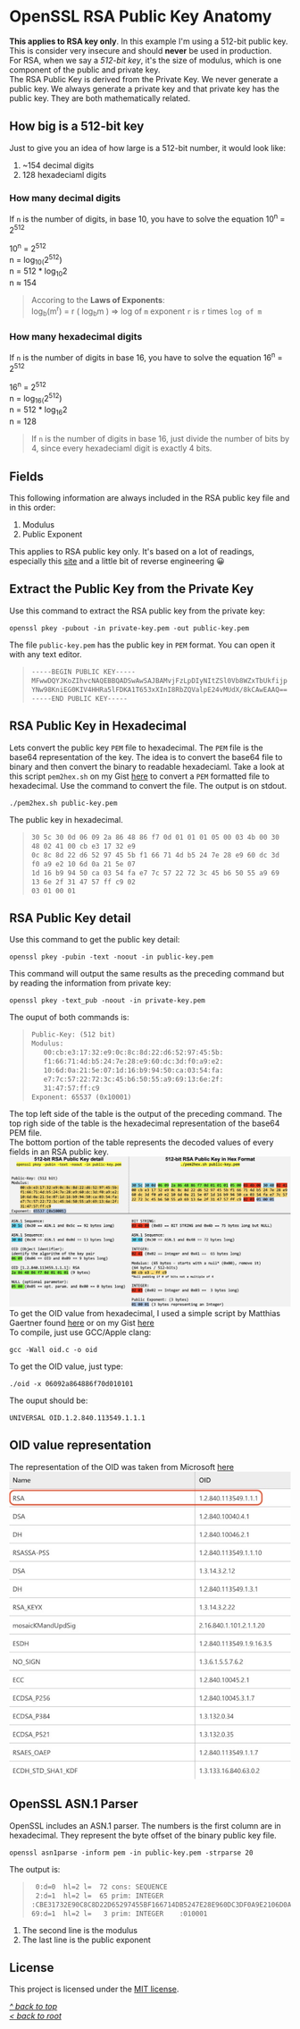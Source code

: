 # OpenSSL RSA Public Key Anatomy
**This applies to RSA key only**. In this example I'm using a 512-bit public key. This is consider very insecure and should **never** be used in production.  
For RSA, when we say a *512-bit key*, it's the size of modulus, which is one component of the public and private key.  
The RSA Public Key is derived from the Private Key. We never generate a public key. We always generate a private key and that private key has the public key. They are both mathematically related.
## How big is a 512-bit key
Just to give you an idea of how large is a 512-bit number, it would look like:
1. ~154 decimal digits
2. 128 hexadeciaml digits

### How many decimal digits
If `n` is the number of digits, in base 10, you have to solve the equation 10<sup>n</sup> = 2<sup>512</sup>

10<sup>n</sup> = 2<sup>512</sup>  
n = log<sub>10(</sub>2<sup>512</sup>)  
n = 512 * log<sub>10</sub>2  
n ≈ 154  
>Accoring to the **Laws of Exponents**:  
>log<sub>b</sub>(m<sup>r</sup>) = r ( log<sub>b</sub>m ) => log of `m` exponent `r` is `r` times `log of m`   

### How many hexadecimal digits
If `n` is the number of digits in base 16, you have to solve the equation 16<sup>n</sup> = 2<sup>512</sup>

16<sup>n</sup> = 2<sup>512</sup>  
n = log<sub>16(</sub>2<sup>512</sup>)  
n = 512 * log<sub>16</sub>2  
n = 128  
>If `n` is the number of digits in base 16, just divide the number of bits by 4, since every hexadeciaml digit is exactly 4 bits.  
## Fields
This following information are always included in the RSA public key file and in this order:
1. Modulus
2. Public Exponent

This applies to RSA public key only. It's based on a lot of readings, especially this [site](https://www.cem.me/20141221-cert-binaries.html) and a little bit of reverse engineering 😀  

## Extract the Public Key from the Private Key
Use this command to extract the RSA public key from the private key:
```shell
openssl pkey -pubout -in private-key.pem -out public-key.pem
```
The file `public-key.pem` has the public key in `PEM` format. You can open it with any text editor.
>```
>-----BEGIN PUBLIC KEY-----
>MFwwDQYJKoZIhvcNAQEBBQADSwAwSAJBAMvjFzLpDIyNItZSl0Vb8WZxTbUkfijp
>YNw98KniEG0KIV4HHRa5lFDKA1T653xXInI8RbZQValpE24vMUdX/8kCAwEAAQ==
>-----END PUBLIC KEY-----
>```
## RSA Public Key in Hexadecimal
Lets convert the public key `PEM` file to hexadecimal. The `PEM` file is the base64 representation of the key. The idea is to convert the base64 file to binary and then convert the binary to readable hexadeciaml. Take a look at this script `pem2hex.sh` on my Gist [here](https://gist.github.com/ddella/d07d5b827f3638e727bbf3dc1210d4a2) to convert a `PEM` formatted file to hexadecimal.
Use the command to convert the file. The output is on stdout.
```shell
./pem2hex.sh public-key.pem
```
The public key in hexadecimal.
>```
>30 5c 30 0d 06 09 2a 86 48 86 f7 0d 01 01 01 05 00 03 4b 00 30 48 02 41 00 cb e3 17 32 e9 
>0c 8c 8d 22 d6 52 97 45 5b f1 66 71 4d b5 24 7e 28 e9 60 dc 3d f0 a9 e2 10 6d 0a 21 5e 07 
>1d 16 b9 94 50 ca 03 54 fa e7 7c 57 22 72 3c 45 b6 50 55 a9 69 13 6e 2f 31 47 57 ff c9 02 
>03 01 00 01
>```
## RSA Public Key detail

Use this command to get the public key detail:
```shell
openssl pkey -pubin -text -noout -in public-key.pem
```
This command will output the same results as the preceding command but by reading the information from private key:
```shell
openssl pkey -text_pub -noout -in private-key.pem
```
The ouput of both commands is:
>````
>Public-Key: (512 bit)
>Modulus:
>    00:cb:e3:17:32:e9:0c:8c:8d:22:d6:52:97:45:5b:
>    f1:66:71:4d:b5:24:7e:28:e9:60:dc:3d:f0:a9:e2:
>    10:6d:0a:21:5e:07:1d:16:b9:94:50:ca:03:54:fa:
>    e7:7c:57:22:72:3c:45:b6:50:55:a9:69:13:6e:2f:
>    31:47:57:ff:c9
>Exponent: 65537 (0x10001)
>````
The top left side of the table is the output of the preceding command. The top righ side of the table is the hexadecimal representation of the base64 PEM file.  
The bottom portion of the table represents the decoded values of every fields in an RSA public key.  
![Alt text](/images/rsa-pub-key-hex.jpg "RSA Public key in hex format")  
To get the OID value from hexadecimal, I used a simple script by Matthias Gaertner found [here](https://www.rtner.de/software/oid.html) or on my Gist [here](https://gist.github.com/ddella/2c716646125912a6ef8bed6273f647f2)  
To compile, just use GCC/Apple clang:
```shell
gcc -Wall oid.c -o oid
```
To get the OID value, just type:
```shell
./oid -x 06092a864886f70d010101
```
The ouput should be:
```
UNIVERSAL OID.1.2.840.113549.1.1.1
```
## OID value representation
The representation of the OID was taken from Microsoft [here](https://learn.microsoft.com/en-us/openspecs/windows_protocols/ms-gpnap/ff1a8675-0008-408c-ba5f-686a10389adc)
![Alt text](/images/key-oid-rsa.jpg "Key pair OID")
## OpenSSL ASN.1 Parser
OpenSSL includes an ASN.1 parser. The numbers is the first column are in hexadecimal. They represent the byte offset of the binary public key file.
```shell
openssl asn1parse -inform pem -in public-key.pem -strparse 20
```
The output is:
>```
>  0:d=0  hl=2 l=  72 cons: SEQUENCE
>  2:d=1  hl=2 l=  65 prim: INTEGER    :CBE31732E90C8C8D22D65297455BF166714DB5247E28E960DC3DF0A9E2106D0A215E071D16B99450CA0354FAE77C5722723C45B>65055A969136E2F314757FFC9
>69:d=1  hl=2 l=   3 prim: INTEGER    :010001
>```
1. The second line is the modulus
2. The last line is the public exponent
## License
This project is licensed under the [MIT license](/LICENSE).

[_^ back to top_](#OpenSSL-RSA-Public-Key-Anatomy)  
[_< back to root_](../../../)
